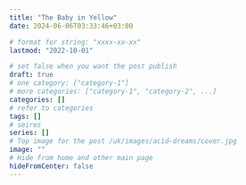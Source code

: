 ```yaml
---
title: "The Baby in Yellow"
date: 2024-06-06T03:33:46+03:00

# format for string: "xxxx-xx-xx"
lastmod: "2022-10-01"

# set false when you want the post publish
draft: true
# one category: ["category-1"]
# more categories: ["category-1", "category-2", ...]
categories: []
# refer to categories
tags: []
# seires
series: []
# Top image for the post /uk/images/acid-dreams/cover.jpg
image: ""
# Hide from home and other main page
hideFromCenter: false
---
```


<!--more-->